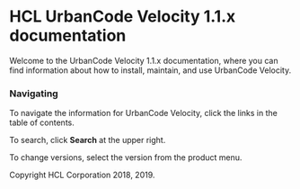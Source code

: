 # HCL UrbanCode Velocity 1.1.x documentation

Welcome to the UrbanCode Velocity 1.1.x documentation, where you can find information about how to install, maintain, and use UrbanCode Velocity.

### Navigating

To navigate the information for UrbanCode Velocity, click the links in the table of contents.  

To search, click **Search** at the upper right.

To change versions, select the version from the product menu.

Copyright HCL Corporation 2018, 2019.
